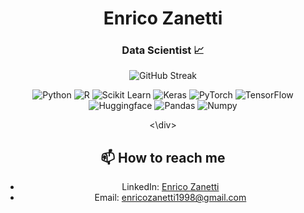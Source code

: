 <div align="center">

# Enrico Zanetti

### Data Scientist 📈

<div align="center">

![GitHub Streak](https://github-readme-streak-stats.herokuapp.com/?user=EnricoZanetti&theme=dark)

![Python](https://img.shields.io/badge/-Python-black?style=for-the-badge&logo=python)
![R](https://img.shields.io/badge/-R-black?style=for-the-badge&logo=R)
![Scikit Learn](https://img.shields.io/badge/-Scikit%20Learn-black?style=for-the-badge&logo=scikit-learn)
![Keras](https://img.shields.io/badge/-Keras-black?style=for-the-badge&logo=keras)
![PyTorch](https://img.shields.io/badge/-PyTorch-black?style=for-the-badge&logo=pytorch)
![TensorFlow](https://img.shields.io/badge/-TensorFlow-black?style=for-the-badge&logo=tensorflow)
![Huggingface](https://img.shields.io/badge/-Huggingface-black?style=for-the-badge&logo=huggingface)
![Pandas](https://img.shields.io/badge/-Pandas-black?style=for-the-badge&logo=pandas)
![Numpy](https://img.shields.io/badge/-Numpy-black?style=for-the-badge&logo=numpy)

<\div>
## 📫 How to reach me
- LinkedIn: [Enrico Zanetti](https://www.linkedin.com/in/enrico-zanetti/)
- Email: enricozanetti1998@gmail.com
